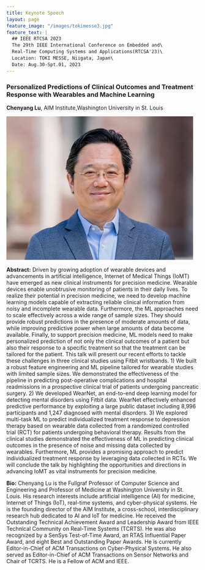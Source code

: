 ```yaml
---
title: Keynote Speech
layout: page
feature_image: "/images/tokimesse3.jpg"
feature_text: |
  ## IEEE RTCSA 2023
  The 29th IEEE International Conference on Embedded and\
  Real-Time Computing Systems and Applications(RTCSA'23)\
  Location: TOKI MESSE, Niigata, Japan\
  Date: Aug.30-Spt.01, 2023
---
```


### Personalized Predictions of Clinical Outcomes and Treatment Response with Wearables and Machine Learning

**Chenyang Lu**,  AIM Institute,Washington University in St. Louis


<a style="background-image: none;" ><img src="/images/photos/Chenyang_Lu_2022.jpg" alt="Chenyang Lu" /></a>   

**Abstract:** Driven by growing adoption of wearable devices and advancements in artificial intelligence, Internet of Medical Things (IoMT) have emerged as new clinical instruments for precision medicine. Wearable devices enable unobtrusive monitoring of patients in their daily lives. To realize their potential in precision medicine, we need to develop machine learning models capable of extracting reliable clinical information from noisy and incomplete wearable data. Furthermore, the ML approaches need to scale effectively across a wide range of sample sizes. They should provide robust predictions in the presence of moderate amounts of data, while improving predictive power when large amounts of data become available. Finally, to support precision medicine, ML models need to make personalized prediction of not only the clinical outcomes of a patient but also their response to a specific treatment so that the treatment can be tailored for the patient. This talk will present our recent efforts to tackle these challenges in three clinical studies using Fitbit wristbands. 1) We built a robust feature engineering and ML pipeline tailored for wearable studies with limited sample sizes. We demonstrated the effectiveness of the pipeline in predicting post-operative complications and hospital readmissions in a prospective clinical trial of patients undergoing pancreatic surgery. 2) We developed WearNet, an end-to-end deep learning model for detecting mental disorders using Fitbit data. WearNet effectively enhanced predictive performance by exploiting a large public dataset including 8,996 participants and 1,247 diagnosed with mental disorders. 3) We explored multi-task ML to predict individualized treatment response to depression therapy based on wearable data collected from a randomized controlled trial (RCT) for patients undergoing behavioral therapy. Results from the clinical studies demonstrated the effectiveness of ML in predicting clinical outcomes in the presence of noise and missing data collected by wearables. Furthermore, ML provides a promising approach to predict individualized treatment response by leveraging data collected in RCTs. We will conclude the talk by highlighting the opportunities and directions in advancing IoMT as vital instruments for precision medicine.

**Bio:** Chenyang Lu is the Fullgraf Professor of Computer Science and Engineering and Professor of Medicine at Washington University in St. Louis. His research interests include artificial intelligence (AI) for medicine, Internet of Things (IoT), real-time systems, and cyber-physical systems. He is the founding director of the AIM Institute, a cross-school, interdisciplinary research hub dedicated to AI and IoT for medicine. He received the Outstanding Technical Achievement Award and Leadership Award from IEEE Technical Community on Real-Time Systems (TCRTS). He was also recognized by a SenSys Test-of-Time Award, an RTAS Influential Paper Award, and eight Best and Outstanding Paper Awards. He is currently Editor-in-Chief of ACM Transactions on Cyber-Physical Systems. He also served as Editor-in-Chief of ACM Transactions on Sensor Networks and Chair of TCRTS. He is a Fellow of ACM and IEEE.
